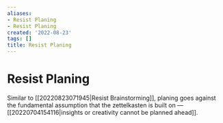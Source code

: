 ```yaml
---
aliases:
- Resist Planing
- Resist Planing
created: '2022-08-23'
tags: []
title: Resist Planing
---
```


# Resist Planing

Similar to [[20220823071945|Resist Brainstorming]], planing goes against the fundamental assumption that the zettelkasten is built on — [[20220704154116|insights or creativity cannot be planned ahead]].